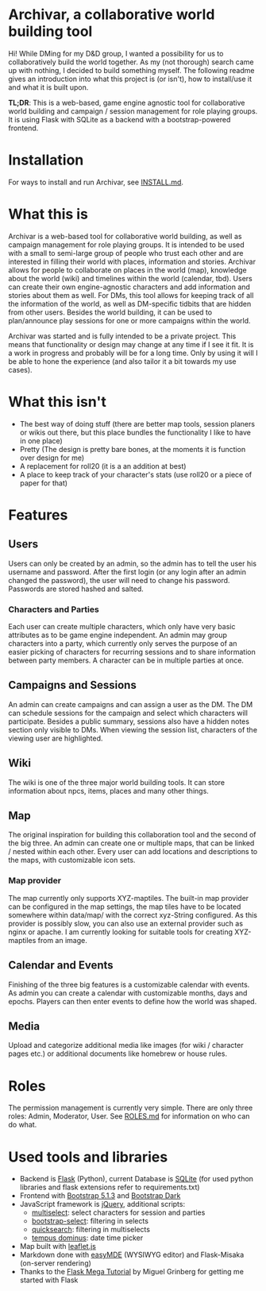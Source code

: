 # Archivar, a collaborative world building tool
Hi!
While DMing for my D&D group, I wanted a possibility for us to collaboratively build the world together.
As my (not thorough) search came up with nothing, I decided to build something myself.
The following readme gives an introduction into what this project is (or isn't), how to install/use it and what it is built upon.

**TL;DR**: This is a web-based, game engine agnostic tool for collaborative world building and campaign / session management for role playing groups.
It is using Flask with SQLite as a backend with a bootstrap-powered frontend.

# Installation
For ways to install and run Archivar, see [INSTALL.md](INSTALL.md).

# What this is
Archivar is a web-based tool for collaborative world building, as well as campaign management for role playing groups.
It is intended to be used with a small to semi-large group of people who trust each other and are interested in filling their world with places, information and stories.
Archivar allows for people to collaborate on places in the world (map), knowledge about the world (wiki) and timelines within the world (calendar, tbd).
Users can create their own engine-agnostic characters and add information and stories about them as well.
For DMs, this tool allows for keeping track of all the information of the world, as well as DM-specific tidbits that are hidden from other users.
Besides the world building, it can be used to plan/announce play sessions for one or more campaigns within the world.

Archivar was started and is fully intended to be a private project.
This means that functionality or design may change at any time if I see it fit.
It is a work in progress and probably will be for a long time.
Only by using it will I be able to hone the experience (and also tailor it a bit towards my use cases).

# What this isn't
* The best way of doing stuff (there are better map tools, session planers or wikis out there, but this place bundles the functionality I like to have in one place)
* Pretty (The design is pretty bare bones, at the moments it is function over design for me)
* A replacement for roll20 (it is a an addition at best)
* A place to keep track of your character's stats (use roll20 or a piece of paper for that)

# Features
## Users
Users can only be created by an admin, so the admin has to tell the user his username and password.
After the first login (or any login after an admin changed the password), the user will need to change his password.
Passwords are stored hashed and salted.

### Characters and Parties
Each user can create multiple characters, which only have very basic attributes as to be game engine independent.
An admin may group characters into a party, which currently only serves the purpose of an easier picking of characters for recurring sessions and to share information between party members.
A character can be in multiple parties at once.

## Campaigns and Sessions
An admin can create campaigns and can assign a user as the DM.
The DM can schedule sessions for the campaign and select which characters will participate.
Besides a public summary, sessions also have a hidden notes section only visible to DMs.
When viewing the session list, characters of the viewing user are highlighted.

## Wiki
The wiki is one of the three major world building tools.
It can store information about npcs, items, places and many other things.

## Map
The original inspiration for building this collaboration tool and the second of the big three.
An admin can create one or multiple maps, that can be linked / nested within each other.
Every user can add locations and descriptions to the maps, with customizable icon sets.

### Map provider
The map currently only supports XYZ-maptiles.
The built-in map provider can be configured in the map settings, the map tiles have to be located somewhere within data/map/ with the correct xyz-String configured.
As this provider is possibly slow, you can also use an external provider such as nginx or apache.
I am currently looking for suitable tools for creating XYZ-maptiles from an image.

## Calendar and Events
Finishing of the three big features is a customizable calendar with events.
As admin you can create a calendar with customizable months, days and epochs.
Players can then enter events to define how the world was shaped.

## Media
Upload and categorize additional media like images (for wiki / character pages etc.) or additional documents like homebrew or house rules.

# Roles
The permission management is currently very simple.
There are only three roles: Admin, Moderator, User.
See [ROLES.md](ROLES.md) for information on who can do what.

# Used tools and libraries
* Backend is [Flask](http://flask.pocoo.org/) (Python), current Database is [SQLite](https://www.sqlite.org/index.html) (for used python libraries and flask extensions refer to requirements.txt)
* Frontend with [Bootstrap 5.1.3](https://getbootstrap.com/docs/5.1/) and [Bootstrap Dark](https://vinorodrigues.github.io/bootstrap-dark-5/)
* JavaScript framework is [jQuery](https://jquery.com/), additional scripts:
    * [multiselect](http://loudev.com/): select characters for session and parties
    * [bootstrap-select](https://developer.snapappointments.com/bootstrap-select/): filtering in selects
    * [quicksearch](https://deuxhuithuit.github.io/quicksearch/): filtering in multiselects
    * [tempus dominus](https://github.com/tempusdominus/bootstrap-4): date time picker
* Map built with [leaflet.js](https://leafletjs.com/)
* Markdown done with [easyMDE](https://easymde.tk/) (WYSIWYG editor) and Flask-Misaka (on-server rendering)
* Thanks to the [Flask Mega Tutorial](https://blog.miguelgrinberg.com/post/the-flask-mega-tutorial-part-i-hello-world) by Miguel Grinberg for getting me started with Flask
